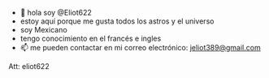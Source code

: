- 👋 hola soy @Eliot622 
-  estoy aquí porque me gusta todos los astros y el universo
- soy Mexicano
- tengo conocimiento en el francés e ingles
- 📫 me pueden contactar en mi correo electrónico: jeliot389@gmail.com

Att: eliot622
